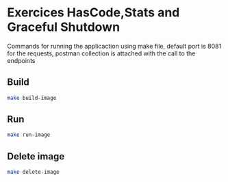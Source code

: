 # Exercices HasCode,Stats and Graceful Shutdown

Commands for running the applicaction using make file, 
default port is 8081 for the requests, postman collection is attached
with the call to the endpoints

## Build

```bash
make build-image
```

## Run

```bash
make run-image
```

## Delete image

```bash
make delete-image
```
